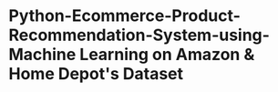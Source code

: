 # Python-Ecommerce-Product-Recommendation-System-using-Machine Learning on Amazon & Home Depot's Dataset

